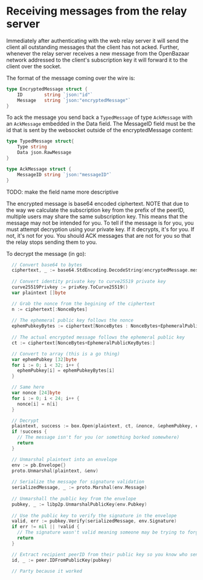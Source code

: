 Receiving messages from the relay server
===============================
Immediately after authenticating with the web relay server it will send the client all outstanding messages that the client has
not acked. Further, whenever the relay server receives a new message from the OpenBazaar network addressed to the client's subscription key
it will forward it to the client over the socket. 

The format of the message coming over the wire is:

```go
type EncryptedMessage struct {
	ID        string `json:"id"`
	Message   string `json:"encryptedMessage"`
}
```

To ack the message you send back a `TypedMessage` of type `AckMessage` with an `AckMessage` embedded in the Data field. The MessageID field must be the id that is sent by the websocket outside of the encryptedMessage content:

```go
type TypedMessage struct{
	Type string
	Data json.RawMessage
}
```

```go
type AckMessage struct {
	MessageID string `json:"messageID"`
}
```

TODO: make the field name more descriptive

The encrypted message is base64 encoded ciphertext. NOTE that due to the way we calculate the subscription key from the prefix of the peerID, multiple users
may share the same subscription key. This means that the message may not be intended for you. To tell if the message is for you, you must attempt decryption using
your private key. If it decrypts, it's for you. If not, it's not for you. You should ACK messages that are not for you so that the relay stops
sending them to you.

To decrypt the message (in go):
```go
  // Convert base64 to bytes
  ciphertext, _ := base64.StdEncoding.DecodeString(encryptedMessage.message)
  
  // Convert identity private key to curve25519 private key
  curve25519Privkey := privKey.ToCurve25519()
  var plaintext []byte

  // Grab the nonce from the begining of the ciphertext
  n := ciphertext[:NonceBytes]
  
  // The ephemeral public key follows the nonce
  ephemPubkeyBytes := ciphertext[NonceBytes : NonceBytes+EphemeralPublicKeyBytes]
  
  // The actual encrypted message follows the ephemeral public key
  ct := ciphertext[NonceBytes+EphemeralPublicKeyBytes:]

  // Convert to array (this is a go thing)
  var ephemPubkey [32]byte
  for i := 0; i < 32; i++ {
    ephemPubkey[i] = ephemPubkeyBytes[i]
  }

  // Same here
  var nonce [24]byte
  for i := 0; i < 24; i++ {
    nonce[i] = n[i]
  }

  // Decrypt
  plaintext, success := box.Open(plaintext, ct, &nonce, &ephemPubkey, curve25519Privkey)
  if !success {
    // The message isn't for you (or something borked somewhere)
    return
  }

  // Unmarshal plaintext into an envelope
  env := pb.Envelope{}
  proto.Unmarshal(plaintext, &env)
  
  // Serialize the message for signature validation
  serializedMessage, _ := proto.Marshal(env.Message)
  
  // Unmarshall the public key from the envelope
  pubkey, _ := libp2p.UnmarshalPublicKey(env.Pubkey)
	
  // Use the public key to verify the signature in the envelope
  valid, err := pubkey.Verify(serializedMessage, env.Signature)
  if err != nil || !valid {
    // The signature wasn't valid meaning someone may be trying to forge the message. Discard it.
    return
  }

  // Extract recipient peerID from their public key so you know who sent the message
  id, _ := peer.IDFromPublicKey(pubkey)
	
  // Party because it worked
```

